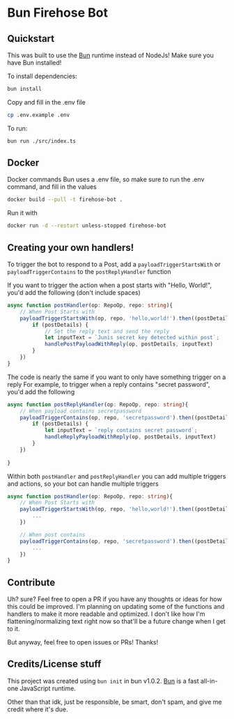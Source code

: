 # Bun Firehose Bot

## Quickstart
This was built to use the [Bun](https://bun.sh) runtime instead of NodeJs! Make sure you have Bun installed!

To install dependencies:

```bash
bun install
```

Copy and fill in the .env file
```bash
cp .env.example .env
```

To run:

```bash
bun run ./src/index.ts
```

## Docker
Docker commands
Bun uses a .env file, so make sure to run the .env command, and fill in the values
```bash
docker build --pull -t firehose-bot .
```

Run it with 
```bash
docker run -d --restart unless-stopped firehose-bot
```


## Creating your own handlers!
To trigger the bot to respond to a Post, add a `payloadTriggerStartsWith` or `payloadTriggerContains` to the `postReplyHandler` function

If you want to trigger the action when a post starts with "Hello, World!", you'd add the following (don't include spaces)
```typescript
async function postHandler(op: RepoOp, repo: string){
    // When Post Starts with 
    payloadTriggerStartsWith(op, repo, 'hello,world!').then((postDetails: false | PostDetails) => {
        if (postDetails) {
            // Set the reply text and send the reply
            let inputText = `Junis secret key detected within post`;
            handlePostPayloadWithReply(op, postDetails, inputText)
        }
    })
}
```

The code is nearly the same if you want to only have something trigger on a reply
For example, to trigger when a reply contains "secret password", you'd add the following

```typescript
async function postReplyHandler(op: RepoOp, repo: string){
    // When payload contains secretpassword
    payloadTriggerContains(op, repo, 'secretpassword').then((postDetails: false | PostDetails) => {
        if (postDetails) {
            let inputText = `reply contains secret password`;
            handleReplyPayloadWithReply(op, postDetails, inputText)
        }
    })
    
}
```


Within both `postHandler` and `postReplyHandler` you can add multiple triggers and actions, so your bot can handle multiple triggers
```typescript
async function postHandler(op: RepoOp, repo: string){
    // When Post Starts with 
    payloadTriggerStartsWith(op, repo, 'hello,world!').then((postDetails: false | PostDetails) => {
        ...
    })

    // When post contains
    payloadTriggerContains(op, repo, 'secretpassword').then((postDetails: false | PostDetails) => {
        ...
    })
}
```

## Contribute
Uh? sure? Feel free to open a PR if you have any thoughts or ideas for how this could be improved. I'm planning on 
updating some of the functions and handlers to make it more readable and optimized. I don't like how I'm flattening/normalizing
text right now so that'll be a future change when I get to it.

But anyway, feel free to open issues or PRs! Thanks!

## Credits/License stuff
This project was created using `bun init` in bun v1.0.2. [Bun](https://bun.sh) is a fast all-in-one JavaScript runtime.

Other than that idk, just be responsible, be smart, don't spam, and give me credit where it's due.
